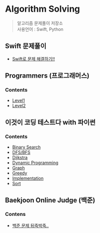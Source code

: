 # Algorithm Solving

> 알고리즘 문제풀이 저장소  
> 사용언어 : Swift, Python

## Swift 문제풀이
- [Swift로 문제 해결하기!!](https://github.com/chagmn/Algorithm-Solving/tree/master/Swift%20Algorithm) 



## Programmers (프로그래머스)
### Contents

- [Level1](https://github.com/chagmn/Algorithm-Solving/tree/master/Programmers/Level1)
- [Level2](https://github.com/chagmn/Algorithm-Solving/tree/master/Programmers/Level2)


## 이것이 코딩 테스트다 with 파이썬
### Contents

- [Binary Search](https://github.com/chagmn/Algorithm-Solving/tree/master/Book/Binary_Search)
- [DFS/BFS](https://github.com/chagmn/Algorithm-Solving/tree/master/Book/DFS%20BFS)
- [Dijkstra](https://github.com/chagmn/Algorithm-Solving/tree/master/Book/Dijkstra)
- [Dynamic Programming](https://github.com/chagmn/Algorithm-Solving/tree/master/Book/Dynamic%20Programming)
- [Graph](https://github.com/chagmn/Algorithm-Solving/tree/master/Book/Graph)
- [Greedy](https://github.com/chagmn/Algorithm-Solving/tree/master/Book/Greedy)
- [Implementation](https://github.com/chagmn/Algorithm-Solving/tree/master/Book/Implementation)
- [Sort](https://github.com/chagmn/Algorithm-Solving/tree/master/Book/Sort)


## Baekjoon Online Judge (백준)
### Contens

- [백준 문제 뒤죽박죽..](https://github.com/chagmn/Algorithm-Solving/tree/master/BOJ)
